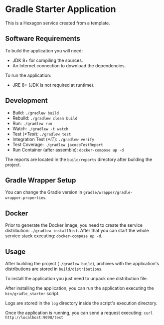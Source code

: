
# Gradle Starter Application
This is a Hexagon service created from a template.

## Software Requirements
To build the application you will need:
* JDK 8+ for compiling the sources.
* An Internet connection to download the dependencies.

To run the application:
* JRE 8+ (JDK is not required at runtime).

## Development
* Build: `./gradlew build`
* Rebuild: `./gradlew clean build`
* Run: `./gradlew run`
* Watch: `./gradlew -t watch`
* Test (*\*Test*): `./gradlew test`
* Integration Test (*\*IT*): `./gradlew verify`
* Test Coverage: `./gradlew jacocoTestReport`
* Run Container (after assemble): `docker-compose up -d`

The reports are located in the `build/reports` directory after building the project.

## Gradle Wrapper Setup
You can change the Gradle version in `gradle/wrapper/gradle-wrapper.properties`.

## Docker
Prior to generate the Docker image, you need to create the service distribution:
`./gradlew installDist`. After that you can start the whole service stack executing:
`docker-compose up -d`.

## Usage
After building the project (`./gradlew build`), archives with the application's distributions are
stored in `build/distributions`.

To install the application you just need to unpack one distribution file.

After installing the application, you can run the application executing the `bin/gradle_starter`
script.

Logs are stored in the `log` directory inside the script's execution directory.

Once the application is running, you can send a request executing:
`curl http://localhost:9090/text`
